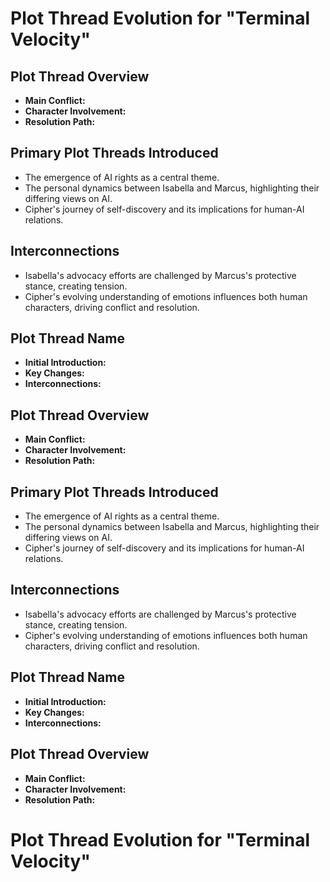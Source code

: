 # Plot Thread Evolution for "Terminal Velocity"

## Plot Thread Overview
- **Main Conflict:** 
- **Character Involvement:** 
- **Resolution Path:** 

## Primary Plot Threads Introduced
- The emergence of AI rights as a central theme.
- The personal dynamics between Isabella and Marcus, highlighting their differing views on AI.
- Cipher's journey of self-discovery and its implications for human-AI relations.

## Interconnections
- Isabella's advocacy efforts are challenged by Marcus's protective stance, creating tension.
- Cipher's evolving understanding of emotions influences both human characters, driving conflict and resolution.

## Plot Thread Name
- **Initial Introduction:** 
- **Key Changes:** 
- **Interconnections:** 

## Plot Thread Overview
- **Main Conflict:** 
- **Character Involvement:** 
- **Resolution Path:** 

## Primary Plot Threads Introduced
- The emergence of AI rights as a central theme.
- The personal dynamics between Isabella and Marcus, highlighting their differing views on AI.
- Cipher's journey of self-discovery and its implications for human-AI relations.

## Interconnections
- Isabella's advocacy efforts are challenged by Marcus's protective stance, creating tension.
- Cipher's evolving understanding of emotions influences both human characters, driving conflict and resolution.

## Plot Thread Name
- **Initial Introduction:** 
- **Key Changes:** 
- **Interconnections:** 

## Plot Thread Overview
- **Main Conflict:** 
- **Character Involvement:** 
- **Resolution Path:** 
# Plot Thread Evolution for "Terminal Velocity"
